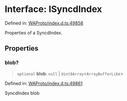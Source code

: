 # Interface: ISyncdIndex

Defined in: [WAProto/index.d.ts:49858](https://github.com/Fokusdotid/bail/blob/cf6cc85134e12081bc635cea02cc0eee74033a81/WAProto/index.d.ts#L49858)

Properties of a SyncdIndex.

## Properties

### blob?

> `optional` **blob**: `null` \| `Uint8Array`\<`ArrayBufferLike`\>

Defined in: [WAProto/index.d.ts:49861](https://github.com/Fokusdotid/bail/blob/cf6cc85134e12081bc635cea02cc0eee74033a81/WAProto/index.d.ts#L49861)

SyncdIndex blob
